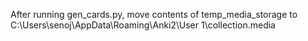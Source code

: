After running gen_cards.py, move contents of temp_media_storage to C:\Users\senoj\AppData\Roaming\Anki2\User 1\collection.media